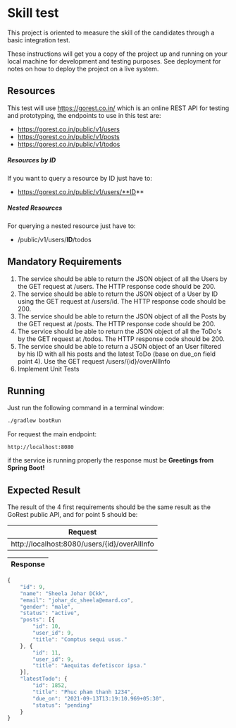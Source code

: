 # Skill test

This project is oriented to measure the skill of the candidates through a basic integration test.

These instructions will get you a copy of the project up and running on your local machine for development and testing purposes. See deployment for notes on how to deploy the project on a live system.

## Resources

This test will use https://gorest.co.in/ which is an online REST API for testing and prototyping, the endpoints to use in this test are:

- https://gorest.co.in/public/v1/users 
- https://gorest.co.in/public/v1/posts
- https://gorest.co.in/public/v1/todos

##### Resources by ID
If you want to query a resource by ID just have to:
- https://gorest.co.in/public/v1/users/**ID**
##### Nested Resources
For querying a nested resource just have to:
- /public/v1/users/**ID**/todos

## Mandatory Requirements

1. The service should be able to return the JSON object of all the Users by the GET request at /users. The HTTP response code should be 200.
2. The service should be able to return the JSON object of a User by ID using the GET request at /users/id. The HTTP response code should be 200.
3. The service should be able to return the JSON object of all the Posts by the GET request at /posts. The HTTP response code should be 200.
4. The service should be able to return the JSON object of all the ToDo's by the GET request at /todos. The HTTP response code should be 200.
5. The service should be able to return a JSON object of an User filtered by his ID with all his posts and the latest ToDo (base on due_on field point 4). Use the GET request /users/{id}/overAllInfo
6. Implement Unit Tests
## Running

Just run the following command in a terminal window:

```sh
./gradlew bootRun
```

For request the main endpoint:
```
http://localhost:8080
```
if the service is running properly the response must be **Greetings from Spring Boot!** 

## Expected Result

The result of the 4 first requirements should be the same result as the GoRest public API, and for point 5 should be:


| Request  |
| ------  |
| http://localhost:8080/users/{id}/overAllInfo ||

| Response  |
| ------  |
```javascript
{
	"id": 9,
	"name": "Sheela Johar DCkk",
	"email": "johar_dc_sheela@emard.co",
	"gender": "male",
	"status": "active",
	"posts": [{
		"id": 10,
		"user_id": 9,
		"title": "Comptus sequi usus."
	}, {
		"id": 11,
		"user_id": 9,
		"title": "Aequitas defetiscor ipsa."
	}],
	"latestTodo": {
		"id": 1852,
		"title": "Phuc pham thanh 1234",
		"due_on": "2021-09-13T13:19:10.969+05:30",
		"status": "pending"
	}
} 
```
